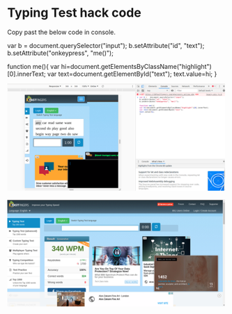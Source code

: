 # Typing Test hack code

Copy past the below code in console.


var b =   document.querySelector("input");
b.setAttribute("id", "text");
b.setAttribute("onkeypress", "me()");

function me(){
var hi=document.getElementsByClassName("highlight")[0].innerText;
var text=document.getElementById("text");
text.value=hi;
}


<img src="screen1.png" width="500" hight="500"><br><br>
<img src="screen2.png" width="500" hight="500"><br><br>


